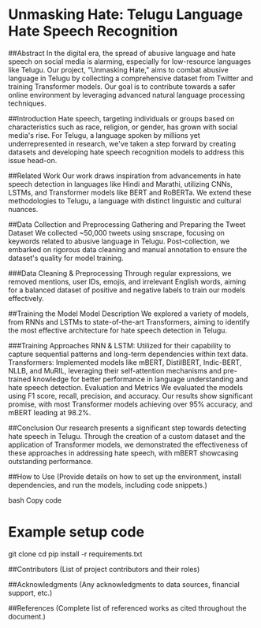 # Unmasking Hate: Telugu Language Hate Speech Recognition
##Abstract
In the digital era, the spread of abusive language and hate speech on social media is alarming, especially for low-resource languages like Telugu. Our project, "Unmasking Hate," aims to combat abusive language in Telugu by collecting a comprehensive dataset from Twitter and training Transformer models. Our goal is to contribute towards a safer online environment by leveraging advanced natural language processing techniques.

##Introduction
Hate speech, targeting individuals or groups based on characteristics such as race, religion, or gender, has grown with social media's rise. For Telugu, a language spoken by millions yet underrepresented in research, we've taken a step forward by creating datasets and developing hate speech recognition models to address this issue head-on.

##Related Work
Our work draws inspiration from advancements in hate speech detection in languages like Hindi and Marathi, utilizing CNNs, LSTMs, and Transformer models like BERT and RoBERTa. We extend these methodologies to Telugu, a language with distinct linguistic and cultural nuances.

##Data Collection and Preprocessing
Gathering and Preparing the Tweet Dataset
We collected ~50,000 tweets using snscrape, focusing on keywords related to abusive language in Telugu. Post-collection, we embarked on rigorous data cleaning and manual annotation to ensure the dataset's quality for model training.

###Data Cleaning & Preprocessing
Through regular expressions, we removed mentions, user IDs, emojis, and irrelevant English words, aiming for a balanced dataset of positive and negative labels to train our models effectively.

##Training the Model
Model Description
We explored a variety of models, from RNNs and LSTMs to state-of-the-art Transformers, aiming to identify the most effective architecture for hate speech detection in Telugu.

###Training Approaches
RNN & LSTM: Utilized for their capability to capture sequential patterns and long-term dependencies within text data.
Transformers: Implemented models like mBERT, DistilBERT, Indic-BERT, NLLB, and MuRIL, leveraging their self-attention mechanisms and pre-trained knowledge for better performance in language understanding and hate speech detection.
Evaluation and Metrics
We evaluated the models using F1 score, recall, precision, and accuracy. Our results show significant promise, with most Transformer models achieving over 95% accuracy, and mBERT leading at 98.2%.

##Conclusion
Our research presents a significant step towards detecting hate speech in Telugu. Through the creation of a custom dataset and the application of Transformer models, we demonstrated the effectiveness of these approaches in addressing hate speech, with mBERT showcasing outstanding performance.

##How to Use
(Provide details on how to set up the environment, install dependencies, and run the models, including code snippets.)

bash
Copy code
# Example setup code
git clone <repository-url>
cd <repository-name>
pip install -r requirements.txt

##Contributors
(List of project contributors and their roles)

##Acknowledgments
(Any acknowledgments to data sources, financial support, etc.)

##References
(Complete list of referenced works as cited throughout the document.)

